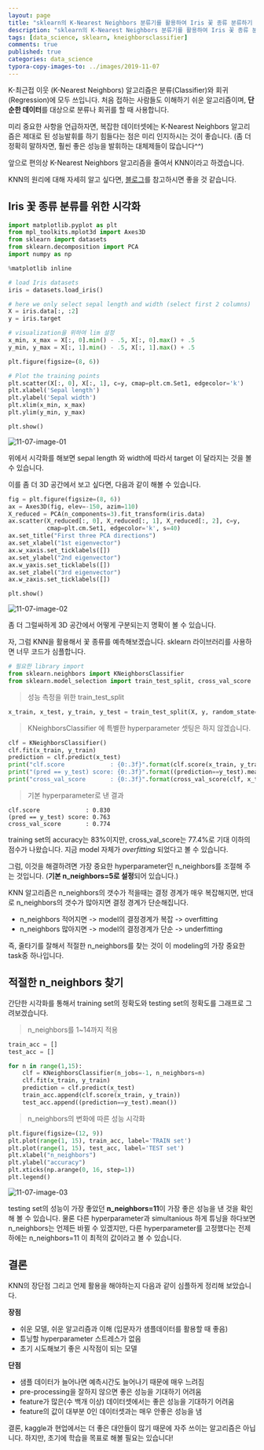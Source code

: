 ```yaml
---
layout: page
title: "sklearn의 K-Nearest Neighbors 분류기를 활용하여 Iris 꽃 종류 분류하기 (Classifier)"
description: "sklearn의 K-Nearest Neighbors 분류기를 활용하여 Iris 꽃 종류 분류하는 (Classifier)방법에 대하여 알아보겠습니다."
tags: [data_science, sklearn, kneighborsclassifier]
comments: true
published: true
categories: data_science
typora-copy-images-to: ../images/2019-11-07
---
```






K-최근접 이웃 (K-Nearest Neighbors) 알고리즘은 분류(Classifier)와 회귀(Regression)에 모두 쓰입니다. 처음 접하는 사람들도 이해하기 쉬운 알고리즘이며, **단순한 데이터**를 대상으로 분류나 회귀를 할 때 사용합니다. 

미리 중요한 사항을 언급하자면, 복잡한 데이터셋에는 K-Nearest Neighbors 알고리즘은 제대로 된 성능발휘를 하기 힘들다는 점은 미리 인지하시는 것이 좋습니다. (좀 더 정확히 말하자면, 훨씬 좋은 성능을 발휘하는 대체제들이 많습니다^^)

앞으로 편의상 K-Nearest Neighbors 알고리즘을 줄여서 KNN이라고 하겠습니다.

KNN의 원리에 대해 자세히 알고 싶다면, [블로그]( https://www.datacamp.com/community/tutorials/k-nearest-neighbor-classification-scikit-learn )를 참고하시면 좋을 것 같습니다.

## Iris 꽃 종류 분류를 위한 시각화

```python
import matplotlib.pyplot as plt
from mpl_toolkits.mplot3d import Axes3D
from sklearn import datasets
from sklearn.decomposition import PCA
import numpy as np

%matplotlib inline

# load Iris datasets 
iris = datasets.load_iris()

# here we only select sepal length and width (select first 2 columns)
X = iris.data[:, :2]  
y = iris.target

# visualization을 위하여 lim 설정
x_min, x_max = X[:, 0].min() - .5, X[:, 0].max() + .5
y_min, y_max = X[:, 1].min() - .5, X[:, 1].max() + .5

plt.figure(figsize=(8, 6))

# Plot the training points
plt.scatter(X[:, 0], X[:, 1], c=y, cmap=plt.cm.Set1, edgecolor='k')
plt.xlabel('Sepal length')
plt.ylabel('Sepal width')
plt.xlim(x_min, x_max)
plt.ylim(y_min, y_max)

plt.show()
```

 ![11-07-image-01](../images/2019-11-07/11-07-image-01.png)



위에서 시각화를 해보면 sepal length 와 width에 따라서 target 이 달라지는 것을 볼 수 있습니다.

이를 좀 더 3D 공간에서 보고 싶다면, 다음과 같이 해볼 수 있습니다.

```python
fig = plt.figure(figsize=(8, 6))
ax = Axes3D(fig, elev=-150, azim=110)
X_reduced = PCA(n_components=3).fit_transform(iris.data)
ax.scatter(X_reduced[:, 0], X_reduced[:, 1], X_reduced[:, 2], c=y,
           cmap=plt.cm.Set1, edgecolor='k', s=40)
ax.set_title("First three PCA directions")
ax.set_xlabel("1st eigenvector")
ax.w_xaxis.set_ticklabels([])
ax.set_ylabel("2nd eigenvector")
ax.w_yaxis.set_ticklabels([])
ax.set_zlabel("3rd eigenvector")
ax.w_zaxis.set_ticklabels([])

plt.show()
```

![11-07-image-02](../images/2019-11-07/11-07-image-02.png)

좀 더 그럴싸하게 3D 공간에서 어떻게 구분되는지 명확이 볼 수 있습니다.



자, 그럼 KNN을 활용해서 꽃 종류를 예측해보겠습니다. sklearn 라이브러리를 사용하면 너무 코드가 심플합니다.

```python
# 필요한 library import
from sklearn.neighbors import KNeighborsClassifier
from sklearn.model_selection import train_test_split, cross_val_score
```



> 성능 측정을 위한 train_test_split

```python
x_train, x_test, y_train, y_test = train_test_split(X, y, random_state=30)
```



> KNeighborsClassifier 에 특별한 hyperparameter 셋팅은 하지 않겠습니다.

```python
clf = KNeighborsClassifier()
clf.fit(x_train, y_train)
prediction = clf.predict(x_test)
print("clf.score             : {0:.3f}".format(clf.score(x_train, y_train)))
print("(pred == y_test) score: {0:.3f}".format((prediction==y_test).mean()))
print("cross_val_score       : {0:.3f}".format(cross_val_score(clf, x_train, y_train, cv=10).mean()))
```

> 기본 hyperparameter로 낸 결과

```
clf.score             : 0.830
(pred == y_test) score: 0.763
cross_val_score       : 0.774
```



training set의 accuracy는 83%이지만, cross_val_score는 77.4%로 기대 이하의 점수가 나왔습니다. 지금 model 자체가  *overfitting* 되었다고 볼 수 있습니다.

그럼, 이것을 해결하려면 가장 중요한 hyperparameter인 n_neighbors를 조절해 주는 것입니다. (**기본 n_neighbors=5로 설정**되어 있습니다.)

KNN 알고리즘은 n_neighbors의 갯수가 적을때는 결정 경계가 매우 복잡해지면, 반대로 n_neighbors의 갯수가 많아지면 결정 경계가 단순해집니다. 

* n_neighbors 적어지면 -> model의 결정경계가 복잡 -> overfitting
* n_neighbors 많아지면 -> model의 결정경계가 단순 -> underfitting



즉, 줄타기를 잘해서 적절한 n_neighbors를 찾는 것이 이 modeling의 가장 중요한 task중 하나입니다.

## 적절한 n_neighbors 찾기

간단한 시각화를 통해서 training set의 정확도와 testing set의 정확도를 그래프로 그려보겠습니다.

> n_neighbors를 1~14까지 적용

```python
train_acc = []
test_acc = []

for n in range(1,15):
    clf = KNeighborsClassifier(n_jobs=-1, n_neighbors=n)
    clf.fit(x_train, y_train)
    prediction = clf.predict(x_test)
    train_acc.append(clf.score(x_train, y_train))
    test_acc.append((prediction==y_test).mean())
```



> n_neighbors의 변화에 따른 성능 시각화

```python
plt.figure(figsize=(12, 9))
plt.plot(range(1, 15), train_acc, label='TRAIN set')
plt.plot(range(1, 15), test_acc, label='TEST set')
plt.xlabel("n_neighbors")
plt.ylabel("accuracy")
plt.xticks(np.arange(0, 16, step=1))
plt.legend()
```

![11-07-image-03](../images/2019-11-07/11-07-image-03.png)



testing set의 성능이 가장 좋았던 **n_neighbors=11**이 가장 좋은 성능을 낸 것을 확인해 볼 수 있습니다. 물론 다른 hyperparameter과 simultanious 하게 튜닝을 하다보면 n_neighbors는 언제든 바뀔 수 있겠지만, 다른 hyperparameter를 고정했다는 전제하에는 n_neighbors=11 이 최적의 값이라고 볼 수 있습니다.



## 결론

KNN의 장단점 그리고 언제 활용을 해야하는지 다음과 같이 심플하게 정리해 보았습니다.



**장점**

* 쉬운 모델, 쉬운 알고리즘과 이해 (입문자가 샘플데이터를 활용할 때 좋음)
* 튜닝할 hyperparameter 스트레스가 없음
* 초기 시도해보기 좋은 시작점이 되는 모델

**단점**

* 샘플 데이터가 늘어나면 예측시간도 늘어나기 때문에 매우 느려짐
* pre-processing을 잘하지 않으면 좋은 성능을 기대하기 어려움
* feature가 많은(수 백개 이상) 데이터셋에서는 좋은 성능을 기대하기 어려움
* feature의 값이 대부분 0인 데이터셋과는 매우 안좋은 성능을 냄



결론, kaggle과 현업에서는 더 좋은 대안들이 많기 때문에 자주 쓰이는 알고리즘은 아닙니다. 하지만, 초기에 학습을 목표로 해볼 필요는 있습니다!







